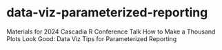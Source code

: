 # data-viz-parameterized-reporting
Materials for 2024 Cascadia R Conference Talk How to Make a Thousand Plots Look Good: Data Viz Tips for Parameterized Reporting
